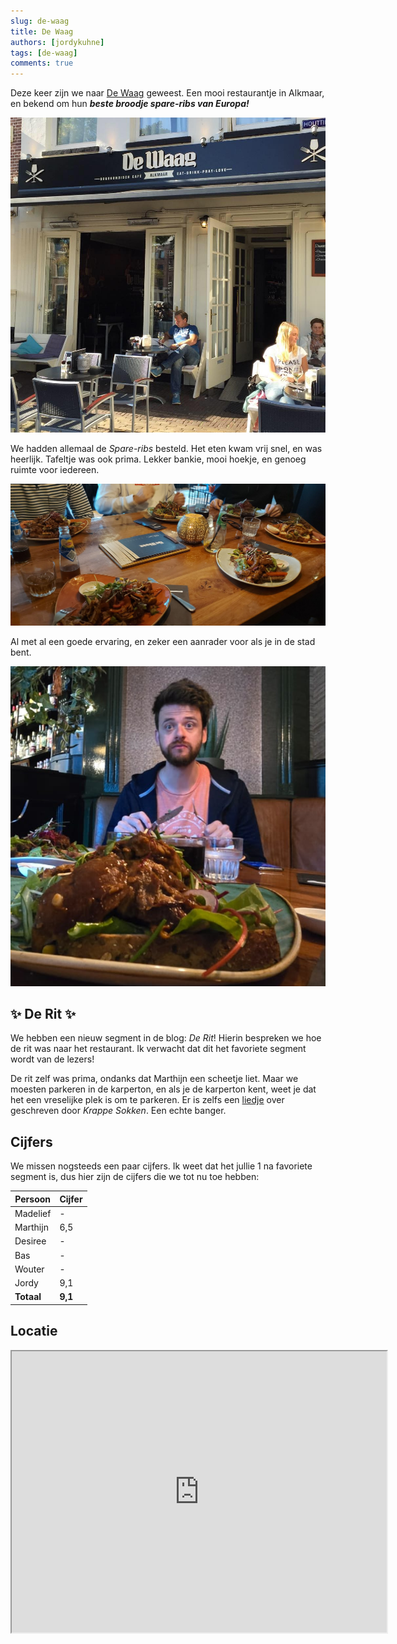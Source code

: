 ```yaml
---
slug: de-waag
title: De Waag
authors: [jordykuhne]
tags: [de-waag]
comments: true
---
```


Deze keer zijn we naar [De Waag](https://www.dewaagalkmaar.nl/) geweest. Een mooi restaurantje in Alkmaar, en bekend om hun _**beste broodje spare-ribs van Europa!**_

![de-waag](De-Waag-R.jpg)

<!-- truncate -->

We hadden allemaal de _Spare-ribs_ besteld. Het eten kwam vrij snel, en was heerlijk.
Tafeltje was ook prima. Lekker bankie, mooi hoekje, en genoeg ruimte voor iedereen.

![tafel](thumbnail.jpg)

Al met al een goede ervaring, en zeker een aanrader voor als je in de stad bent.

![eten](image.png)

## ✨ De Rit ✨

We hebben een nieuw segment in de blog: _De Rit_! Hierin bespreken we hoe de rit was naar het restaurant.
Ik verwacht dat dit het favoriete segment wordt van de lezers!

De rit zelf was prima, ondanks dat Marthijn een scheetje liet.
Maar we moesten parkeren in de karperton, en als je de karperton kent, weet je dat het een vreselijke plek is om te parkeren.
Er is zelfs een [liedje](https://www.youtube.com/watch?v=3KAvKZXTXVg) over geschreven door _Krappe Sokken_. Een echte banger.

## Cijfers

We missen nogsteeds een paar cijfers.
Ik weet dat het jullie 1 na favoriete segment is,
dus hier zijn de cijfers die we tot nu toe hebben:

| Persoon  | Cijfer |
|----------|--------|
| Madelief | -      |
| Marthijn | 6,5    |
| Desiree  | -      |
| Bas      | -      |
| Wouter   | -      |
| Jordy    | 9,1    |
|**Totaal**|**9,1** |

## Locatie

<iframe src="https://www.google.com/maps/embed?pb=!1m18!1m12!1m3!1d2421.55212695893!2d4.747626077021011!3d52.63193722793563!2m3!1f0!2f0!3f0!3m2!1i1024!2i768!4f13.1!3m3!1m2!1s0x47cf57b4529f5483%3A0x64f78ef37ae18d32!2sDe%20Waag%2C%20Alkmaar!5e0!3m2!1snl!2snl!4v1734640505003!5m2!1snl!2snl" width="600" height="450" allowfullscreen="" loading="lazy" referrerpolicy="no-referrer-when-downgrade"></iframe>

